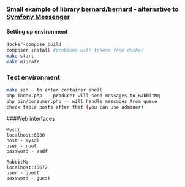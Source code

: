 ### Small example of library [bernard/bernard](https://bernard.readthedocs.io/index.html#) - alternative to [Symfony Messenger](https://symfony.com/doc/current/components/messenger.html)


#### Setting up environment
```bash
docker-compose build
composer install #problems with tokens from docker
make start
make migrate
```

### Test environment
```bash
make ssh - to enter container shell
php index.php -- producer will send messages to RabbitMq
php bin/consumer.php -- will handle messages from queue
check table posts after that (you can use adminer)
```

###Web interfaces
```
Mysql
localhost:8080
host - mysql
user - root
password - asdf

RabbitMq
localhost:15672
user - guest
password - guest
```